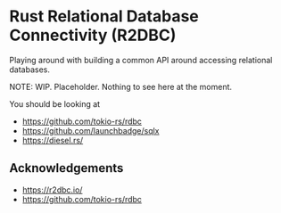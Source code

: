 # Rust Relational Database Connectivity (R2DBC)

Playing around with building a common API around accessing relational databases.

NOTE: WIP. Placeholder. Nothing to see here at the moment.

You should be looking at 

- https://github.com/tokio-rs/rdbc
- https://github.com/launchbadge/sqlx
- https://diesel.rs/

## Acknowledgements

- https://r2dbc.io/
- https://github.com/tokio-rs/rdbc